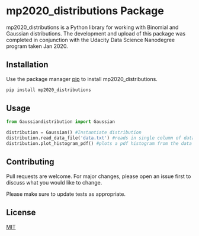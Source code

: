 # mp2020_distributions Package

mp2020_distributions is a Python library for working with Binomial and Gaussian distributions.
The development and upload of this package was completed in conjunction with the Udacity Data Science Nanodegree program taken Jan 2020.

## Installation

Use the package manager [pip](https://pip.pypa.io/en/stable/) to install mp2020_distributions.

```bash
pip install mp2020_distributions
```

## Usage

```python
from Gaussiandistribution import Gaussian

distribution = Gaussian() #Instantiate distribution
distribution.read_data_file('data.txt') #reads in single column of data from a txt file
distribution.plot_histogram_pdf() #plots a pdf histogram from the data provided

```

## Contributing
Pull requests are welcome. For major changes, please open an issue first to discuss what you would like to change.

Please make sure to update tests as appropriate.

## License
[MIT](https://choosealicense.com/licenses/mit/)